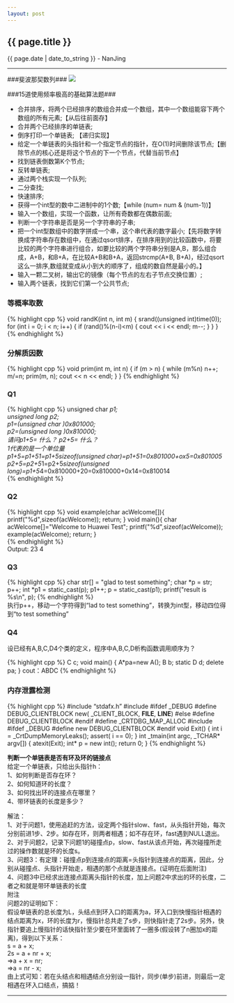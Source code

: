 ```yaml
---
layout: post
---
```


<h2>{{ page.title }}</h2>
<p class='meta'>{{ page.date | date_to_string }} - NanJing</p>

---

###斐波那契数列###
![](http://www.opendrive.com/files/MzdfNDIyM19pUDJaVF85MDJm/斐波那契数列.jpg)

###15道使用频率极高的基础算法题###  
- 合并排序，将两个已经排序的数组合并成一个数组，其中一个数组能容下两个数组的所有元素;【从后往前面存】
- 合并两个已经排序的单链表;
- 倒序打印一个单链表; 【递归实现】
- 给定一个单链表的头指针和一个指定节点的指针，在O(1)时间删除该节点;【删除节点的核心还是将这个节点的下一个节点，代替当前节点】
- 找到链表倒数第K个节点;
- 反转单链表;
- 通过两个栈实现一个队列;
- 二分查找;
- 快速排序;
- 获得一个int型的数中二进制中的1个数;【while (num= num & (num-1))】
- 输入一个数组，实现一个函数，让所有奇数都在偶数前面;
- 判断一个字符串是否是另一个字符串的子串;
- 把一个int型数组中的数字拼成一个串，这个串代表的数字最小;【先将数字转换成字符串存在数组中，在通过qsort排序，在排序用到的比较函数中，将要比较的两个字符串进行组合，如要比较的两个字符串分别是A,B，那么组合成，A+B，和B+A，在比较A+B和B+A，返回strcmp(A+B, B+A)，经过qsort这么一排序,数组就变成从小到大的顺序了，组成的数自然是最小的。】
- 输入一颗二叉树，输出它的镜像（每个节点的左右子节点交换位置）;
- 输入两个链表，找到它们第一个公共节点;

### 等概率取数 ###

{% highlight cpp %}
void randK(int n, int m)
{ 
    srand((unsigned int)time(0)); 
    for (int i = 0; i < n; i++) { 
        if (rand()%(n-i)<m) { 
            cout << i << endl; 
            m--; 
        } 
     } 
}
{% endhighlight %}

### 分解质因数 ###

{% highlight cpp %}
void prim(int m, int n)
 {
     if (m > n)
     {
         while (m%n) n++;
         m/=n;
         prim(m, n);
         cout << n << endl;
     }
 }
{% endhighlight %}

### Q1 ###

{% highlight cpp %}
unsigned char *p1;  
unsigned long *p2;  
p1=(unsigned char *)0x801000;  
p2=(unsigned long *)0x810000;  
请问p1+5= 什么？ p2+5= 什么？  
1代表的是一个单位量  
p1+5=p1+5*1=p1+5*sizeof(unsigned char)=p1+5*1=0x801000+ox5=0x801005  
p2+5=p2+5*1=p2+5*sizeof(unsigned long)=p1+5*4=0x810000+20=0x810000+0x14=0x810014  
{% endhighlight %}

### Q2 ###

{% highlight cpp %}
void example(char acWelcome[]){
    printf("%d",sizeof(acWelcome));
    return;
}
void main(){
    char acWelcome[]="Welcome to Huawei Test";
printf("%d",sizeof(acWelcome));
    example(acWelcome);
    return;
}  
{% endhighlight %}  
Output: 23 4

### Q3 ###

{% highlight cpp %}
char str[] = "glad to test something";
char *p = str;
p++;
int *p1 = static_cast(p);
p1++;
p = static_cast(p1);
printf("result is %s\n", p); 
{% endhighlight %}  
执行p++，移动一个字符得到“lad to test something”，转换为int型，移动四位得到“to test something”

### Q4 ###

设已经有A,B,C,D4个类的定义，程序中A,B,C,D析构函数调用顺序为？

{% highlight cpp %}
C c;
void main()
{
    A*pa=new A();
    B b;
    static D d;
    delete pa;
}
cout：ABDC
{% endhighlight %}  


### 内存泄露检测 ###  
{% highlight cpp %}
	#include “stdafx.h”
	#include 
	#ifdef _DEBUG
	#define DEBUG_CLIENTBLOCK   new( _CLIENT_BLOCK, __FILE__, __LINE__)
	#else
	#define DEBUG_CLIENTBLOCK
	#endif
	#define _CRTDBG_MAP_ALLOC
	#include 
	#ifdef _DEBUG
	#define new DEBUG_CLIENTBLOCK
	#endif
	void Exit()
	{
	    int i = _CrtDumpMemoryLeaks();
	    assert( i == 0);
	}
	int _tmain(int argc, _TCHAR* argv[])
	{
	    atexit(Exit);
	    int* p = new int();
	    return 0;
	}
{% endhighlight %} 

**判断一个单链表是否有环及环的链接点**  
给定一个单链表，只给出头指针h：  
1、如何判断是否存在环？  
2、如何知道环的长度？  
3、如何找出环的连接点在哪里？  
4、带环链表的长度是多少？  

解法：  
1、对于问题1，使用追赶的方法，设定两个指针slow、fast，从头指针开始，每次分别前进1步、2步。如存在环，则两者相遇；如不存在环，fast遇到NULL退出。  
2、对于问题2，记录下问题1的碰撞点p，slow、fast从该点开始，再次碰撞所走过的操作数就是环的长度s。  
3、问题3：有定理：碰撞点p到连接点的距离=头指针到连接点的距离，因此，分别从碰撞点、头指针开始走，相遇的那个点就是连接点。(证明在后面附注)  
4、问题3中已经求出连接点距离头指针的长度，加上问题2中求出的环的长度，二者之和就是带环单链表的长度  
附注  
问题2的证明如下：  
假设单链表的总长度为L，头结点到环入口的距离为a，环入口到快慢指针相遇的结点距离为x，环的长度为r，慢指针总共走了s步，则快指针走了2s步。另外，快指针要追上慢指针的话快指针至少要在环里面转了一圈多(假设转了n圈加x的距离)，得到以下关系：  
    s = a + x;  
    2s = a + nr + x;  
    =>a + x = nr;  
    =>a = nr - x;  
由上式可知：若在头结点和相遇结点分别设一指针，同步(单步)前进，则最后一定相遇在环入口结点，搞掂！

---
